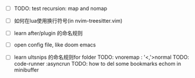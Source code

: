 - [ ] TODO: test recursion: map and nomap
- [ ] 如何在lua使用换行符号(in nvim-treesitter.vim)
- [ ] learn after/plugin 的命名规则
- [ ] open config file, like doom emacs
- [ ] learn ultsnips 的命名规则for folder
TODO: vnoremap : '<,'>normal<SPACE>
TODO: code-runner  :asyncrun
TODO: how to del some bookmarks
echom in minibuffer


